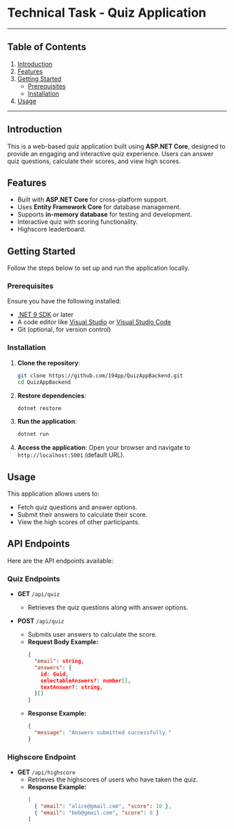 # Technical Task - Quiz Application

---

## Table of Contents

1. [Introduction](#introduction)
2. [Features](#features)
3. [Getting Started](#getting-started)
    - [Prerequisites](#prerequisites)
    - [Installation](#installation)
4. [Usage](#usage)

---

## Introduction

This is a web-based quiz application built using **ASP.NET Core**, designed to provide an engaging and interactive quiz experience. Users can answer quiz questions, calculate their scores, and view high scores.

## Features

- Built with **ASP.NET Core** for cross-platform support.
- Uses **Entity Framework Core** for database management.
- Supports **in-memory database** for testing and development.
- Interactive quiz with scoring functionality.
- Highscore leaderboard.

## Getting Started

Follow the steps below to set up and run the application locally.

### Prerequisites

Ensure you have the following installed:

- [.NET 9 SDK](https://dotnet.microsoft.com/download/dotnet/9.0) or later
- A code editor like [Visual Studio](https://visualstudio.microsoft.com/) or [Visual Studio Code](https://code.visualstudio.com/)
- Git (optional, for version control)

### Installation

1. **Clone the repository**:

   ```bash
   git clone https://github.com/194pp/QuizAppBackend.git
   cd QuizAppBackend
   ```

2. **Restore dependencies**:

   ```bash
   dotnet restore
   ```

3. **Run the application**:

   ```bash
   dotnet run
   ```

4. **Access the application**:
   Open your browser and navigate to `http://localhost:5001` (default URL).

## Usage

This application allows users to:

- Fetch quiz questions and answer options.
- Submit their answers to calculate their score.
- View the high scores of other participants.

## API Endpoints

Here are the API endpoints available:

### Quiz Endpoints

- **GET** `/api/quiz`
  - Retrieves the quiz questions along with answer options.

- **POST** `/api/quiz`
  - Submits user answers to calculate the score.
  - **Request Body Example:**
    ```json
    {
      "email": string,  
      "answers": {
        id: Guid,
        selectableAnswers?: number[],
        textAnswer?: string,
      }[]
    }
    ```
  - **Response Example:**
    ```json
    {
      "message": "Answers submitted successfully."
    }
    ```

### Highscore Endpoint

- **GET** `/api/highscore`
  - Retrieves the highscores of users who have taken the quiz.
  - **Response Example:**
    ```json
    [
      { "email": "alice@gmail.com", "score": 10 },
      { "email": "bob@gmail.com", "score": 8 }
    ]
    ```

